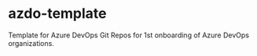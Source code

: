 # azdo-template

Template for Azure DevOps Git Repos for 1st onboarding of Azure DevOps organizations.
